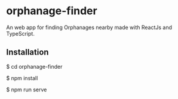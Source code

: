 # orphanage-finder
An web app for finding Orphanages nearby made with ReactJs and TypeScript.

## Installation

$ cd orphanage-finder

$ npm install

$ npm run serve
